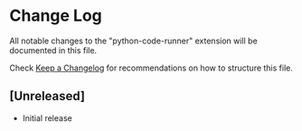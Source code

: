 # Change Log

All notable changes to the "python-code-runner" extension will be documented in this file.

Check [Keep a Changelog](http://keepachangelog.com/) for recommendations on how to structure this file.

## [Unreleased]

- Initial release